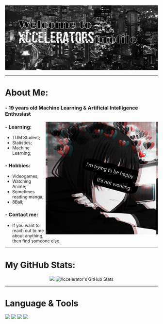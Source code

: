 <img src="https://github.com/xccelerator/xccelerator/blob/main/files/banner2.png"></img>
<hr/>

# About Me:

### - 19 years old Machine Learning & Artificial Intelligence Enthusiast

<img src="https://github.com/xccelerator/xccelerator/blob/main/files/5ad984a1de7345d4a8d277d8c0716897.jpg" alt="side Image" align="right" width="370" height="auto" />

### - Learning:
- TUM Student;
- Statistics;
- Machine Learning;

### - Hobbies:
- Videogames;
- Watching Anime;
- Sometimes reading manga;
- 8Ball;

### - Contact me:
- If you want to reach out to me about anything, then find someone else.
<hr/>

# My GitHub Stats:


<p align = "center">
    <img src = "https://github-readme-stats.vercel.app/api/top-langs/?username=ecaterinast&hide=html,css,java&title_color=ffffff&text_color=c9cacc&icon_color=2bbc8a&bg_color=0d1117&langs_count=3">
  <img src="https://github-readme-stats.vercel.app/api?username=Xccelerator&show_icons=true&line_height=27&count_private=true&title_color=ffffff&text_color=c9cacc&icon_color=ffffff&bg_color=0d1117" alt="Xccelerator's GitHub Stats" />
</p>
<hr/>

# Language & Tools

![](https://img.shields.io/badge/OS-Windows-white?logo=windows)
![](https://img.shields.io/badge/Editor-VIM-white?logo=Vim&logoColor=white)
![](https://img.shields.io/badge/CODE-Python-white?logo=Python&logoColor=white)
![](https://img.shields.io/badge/CODE-C-white?logo=C&logoColor=white)

